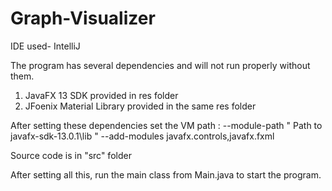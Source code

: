 # Graph-Visualizer

IDE used- IntelliJ 

The program has several dependencies and will not run properly without them.
1. JavaFX 13 SDK provided in res folder 
2. JFoenix Material Library provided in the same res folder 

After setting these dependencies set the VM path : 
--module-path " Path to javafx-sdk-13.0.1\lib "  --add-modules javafx.controls,javafx.fxml

Source code is in "src" folder

After setting all this, run the main class from Main.java to start the program.
